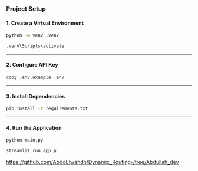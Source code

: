 ### Project Setup
#### 1\. Create a Virtual Environment
```bash
python -m venv .venv

.venv\Scripts\activate
```

-----

#### 2\. Configure API Key
```bash
copy .env.example .env
```

-----

#### 3\. Install Dependencies
```bash
pip install -r requirements.txt
```

-----

#### 4\. Run the Application
```bash
python main.py

streamlit run app.p
```

https://github.com/AbdoElwahdh/Dynamic_Routing-/tree/Abdullah_dev